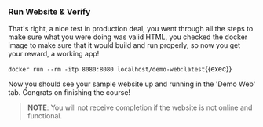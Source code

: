 ### Run Website & Verify

That's right, a nice test in production deal, you went through all the steps to make sure what you were doing was valid HTML, you checked the docker image to make sure that it would build and run properly, so now you get your reward, a working app!

`docker run --rm -itp 8080:8080 localhost/demo-web:latest`{{exec}}

Now you should see your sample website up and running in the 'Demo Web' tab. Congrats on finishing the course!

> **NOTE**: 
> You will not receive completion if the website is not online and functional.
